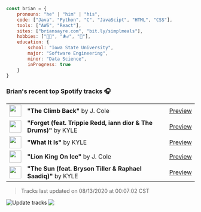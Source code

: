 ```javascript
const brian = {
    pronouns: "he" | "him" | "his",
    code: ["Java", "Python", "C", "JavaScipt", "HTML", "CSS"],
    tools: ["AWS", "React"],
    sites: ["briansayre.com", "bit.ly/simplmeals"],
    hobbies: ["👨‍💻", "⛹️‍♂️", "🍳"],
    education: {
        school: "Iowa State University",
        major: "Software Engineering",
        minor: "Data Science",
        inProgress: true
    }
}
```

### Brian's recent top Spotify tracks 🎧
<table>
<!-- top_tracks starts -->
    <tr>
        <td> <img height="32px" src="https://i.scdn.co/image/ab67616d000048517a6aa18b884bea97981b7542"> </td>
        <td> <b>"The Climb Back"</b> by J. Cole</td>
        <td> <a href="https://p.scdn.co/mp3-preview/78dd66d030c2e323f2ada6f638bb5a5e2ceeb4f4?cid=856b16ed1b17433b9b4ee14b5a0c5a87" target="_blank" > Preview </a> </td>
    </tr>
    <tr>
        <td> <img height="32px" src="https://i.scdn.co/image/ab67616d00004851540ff8cddd45a6ce2077f99c"> </td>
        <td> <b>"Forget (feat. Trippie Redd, iann dior & The Drums)"</b> by KYLE</td>
        <td> <a href="https://p.scdn.co/mp3-preview/146f066458c46265afc003dc22cf8c1f727d37ed?cid=856b16ed1b17433b9b4ee14b5a0c5a87" target="_blank" > Preview </a> </td>
    </tr>
    <tr>
        <td> <img height="32px" src="https://i.scdn.co/image/ab67616d00004851540ff8cddd45a6ce2077f99c"> </td>
        <td> <b>"What It Is"</b> by KYLE</td>
        <td> <a href="https://p.scdn.co/mp3-preview/36e8bdd730b351ab509015ae2b782b14353df3df?cid=856b16ed1b17433b9b4ee14b5a0c5a87" target="_blank" > Preview </a> </td>
    </tr>
    <tr>
        <td> <img height="32px" src="https://i.scdn.co/image/ab67616d000048517a6aa18b884bea97981b7542"> </td>
        <td> <b>"Lion King On Ice"</b> by J. Cole</td>
        <td> <a href="https://p.scdn.co/mp3-preview/6fb94854599d300a86202cd1ed48c79aca5dad12?cid=856b16ed1b17433b9b4ee14b5a0c5a87" target="_blank" > Preview </a> </td>
    </tr>
    <tr>
        <td> <img height="32px" src="https://i.scdn.co/image/ab67616d00004851540ff8cddd45a6ce2077f99c"> </td>
        <td> <b>"The Sun (feat. Bryson Tiller & Raphael Saadiq)"</b> by KYLE</td>
        <td> <a href="https://p.scdn.co/mp3-preview/4cd077a855b5a0eac07da83e7d8a8b74b6b520eb?cid=856b16ed1b17433b9b4ee14b5a0c5a87" target="_blank" > Preview </a> </td>
    </tr>
<!-- top_tracks ends -->
</table>

<!-- last_updated starts -->
> Tracks last updated on 08/13/2020 at 00:07:02 CST
<!-- last_updated ends -->

<a href="https://github.com/briansayre/briansayre/actions?query=workflow%3A%22Update+Spotify+tracks%22"><img src="https://github.com/briansayre/briansayre/workflows/Update%20Spotify%20tracks/badge.svg" align="left" alt="Update tracks"></a>

![](https://visitor-badge.glitch.me/badge?page_id=briansayre.briansayre)
